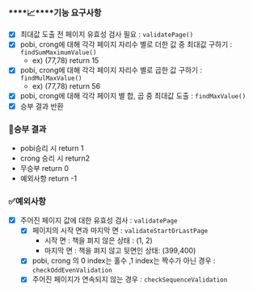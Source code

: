 ### ****📈****기능 요구사항

- [x]  최대값 도출 전 페이지 유효성 검사 필요 : `validatePage()`
- [x]  pobi, crong에 대해 각각 페이지 자리수 별로 더한 값 중 최대값 구하기 : `findSumMaximumValue()`
    - ex) (77,78) return 15
- [x]  pobi, crong에 대해 각각 페이지 자리수 별로 곱한 값 구하기 : `findMulMaxValue()`
    - ex) (77,78) return 56
- [x]  pobi, crong에 대해 각각 페이지 별 합, 곱 중 최대값 도출 : `findMaxValue()`
- [x]  승부 결과 반환

### 🫵승부 결과

- pobi승리 시 return 1
- crong 승리 시 return2
- 무승부 return 0
- 예외사항 return -1

### ✅예외사항

- [x]  주어진 페이지 값에 대한 유효성 검사 : `validatePage`
    - [x]  페이지의 시작 면과 마지막 면 : `validateStartOrLastPage`
        - 시작 면 : 책을 펴지 않은 상태 : (1, 2)
        - 마지막 면 : 책을 펴지 않고 뒷면인 상태: (399,400)
    - [x]  pobi, crong 의 0 index는 홀수 ,1 index는 짝수가 아닌 경우 : `checkOddEvenValidation`
    - [x]  주어진 페이지가 연속되지 않는 경우 : `checkSequenceValidation`